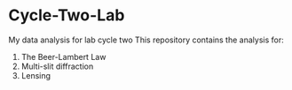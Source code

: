 # Cycle-Two-Lab
My data analysis for lab cycle two
This repository contains the analysis for:
1. The Beer-Lambert Law
2. Multi-slit diffraction
3. Lensing
